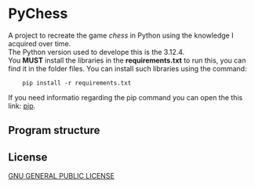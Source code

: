 # PyChess
A project to recreate the game *chess* in Python using the knowledge I acquired over time. <br>
The Python version used to develope this is the 3.12.4. <br> 
You **MUST** install the libraries in the <b>requirements.txt</b> to run this, you can find it in the folder files. You can install such libraries using the command:
```
    pip install -r requirements.txt
```
If you need informatio regarding the pip command you can open the this link: [pip](https://pypi.org/project/pip/).
## Program structure

## License
[GNU GENERAL PUBLIC LICENSE](LICENSE.md)
